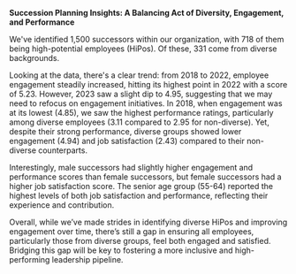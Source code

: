 **Succession Planning Insights: A Balancing Act of Diversity, Engagement, and Performance**

We've identified 1,500 successors within our organization, with 718 of them being high-potential employees (HiPos). Of these, 331 come from diverse backgrounds.

Looking at the data, there's a clear trend: from 2018 to 2022, employee engagement steadily increased, hitting its highest point in 2022 with a score of 5.23. 
However, 2023 saw a slight dip to 4.95, suggesting that we may need to refocus on engagement initiatives. 
In 2018, when engagement was at its lowest (4.85), we saw the highest performance ratings, particularly among diverse employees (3.11 compared to 2.95 for non-diverse). 
Yet, despite their strong performance, diverse groups showed lower engagement (4.94) and job satisfaction (2.43) compared to their non-diverse counterparts.

Interestingly, male successors had slightly higher engagement and performance scores than female successors, but female successors had a higher job satisfaction score. 
The senior age group (55-64) reported the highest levels of both job satisfaction and performance, reflecting their experience and contribution.

Overall, while we’ve made strides in identifying diverse HiPos and improving engagement over time, there’s still a gap in ensuring all employees, particularly those from diverse groups, feel both engaged and satisfied. 
Bridging this gap will be key to fostering a more inclusive and high-performing leadership pipeline.

